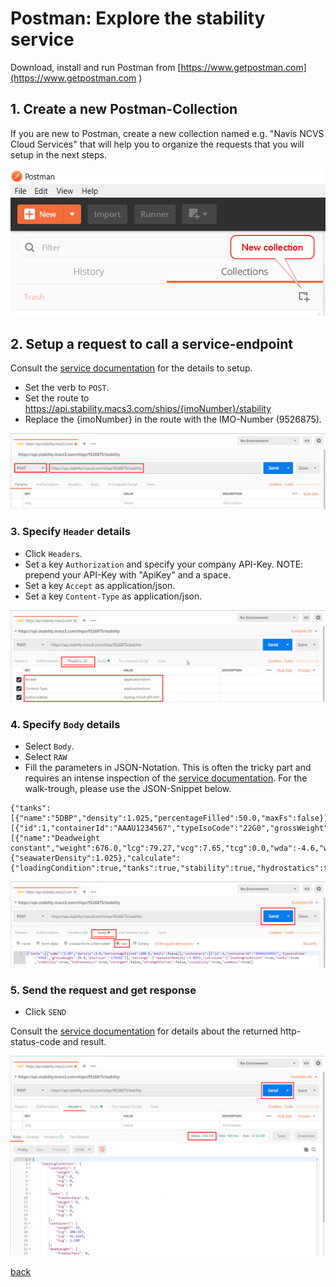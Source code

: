 # Postman: Explore the stability service
Download, install and run Postman from [https://www.getpostman.com](https://www.getpostman.com )

## 1. Create a new Postman-Collection
If you are new to Postman, create a new collection named e.g. "Navis NCVS Cloud Services" that will help you to organize the requests that you will setup in the next steps.

![Login](images/pm_stability_collection.png)

## 2. Setup a request to call a service-endpoint
Consult the [service documentation](https://api.stability.macs3.com) for the details to setup.

* Set the verb to `POST`.  
* Set the route to https://api.stability.macs3.com/ships/{imoNumber}/stability  
* Replace the {imoNumber} in the route with the IMO-Number (9526875).

![Login](images/pm_stability.png)

### 3. Specify `Header` details
* Click `Headers`.  
* Set a key `Authorization` and specify your company API-Key. NOTE: prepend your API-Key with "ApiKey" and a space.  
* Set a key `Accept` as application/json.  
* Set a key `Content-Type` as application/json.  

![Login](images/pm_stability_header.png)

### 4. Specify `Body` details
* Select `Body`.
* Select `RAW`  
* Fill the parameters in JSON-Notation. This is often the tricky part and requires an intense inspection of the [service documentation](https://api.stability.macs3.com). For the walk-trough, please use the JSON-Snippet below.   

```
{"tanks":[{"name":"5DBP","density":1.025,"percentageFilled":50.0,"maxFs":false}],"containers":[{"id":1,"containerId":"AAAU1234567","typeIsoCode":"22G0","grossWeight":14.0,"position":"170182"}],"constants":[{"name":"Deadweight constant","weight":676.0,"lcg":79.27,"vcg":7.65,"tcg":0.0,"wda":-4.6,"wdf":295.0}],"settings":{"seawaterDensity":1.025},"calculate":{"loadingCondition":true,"tanks":true,"stability":true,"hydrostatics":true,"strength":false,"strengthCurves":false,"visibility":true,"summary":true}}
```
![Login](images/pm_stability_body.png)

### 5. Send the request and get response
* Click `SEND`

Consult the [service documentation](https://api.stability.macs3.com) for details about the returned http-status-code and result.

![Login](images/pm_stability_send.png)

[back](README.md)
